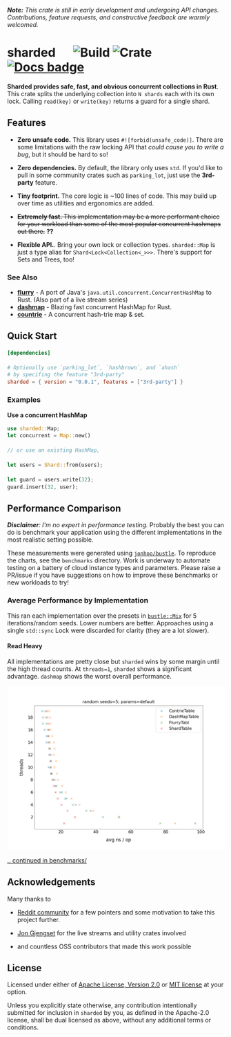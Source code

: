 _**Note:** This crate is still in early development and undergoing API changes. Contributions, feature requests, and 
constructive feedback are warmly welcomed._ 

# sharded &emsp; ![Build] ![Crate] [![Docs badge]][docs.rs]

[Docs badge]: https://img.shields.io/badge/docs.rs-API-green
[docs.rs]: https://docs.rs/sharded/

[Build]: https://github.com/nkconnor/sharded/workflows/build/badge.svg
[Crate]: https://img.shields.io/crates/v/sharded

**Sharded provides safe, fast, and obvious concurrent collections in Rust**. This crate splits the 
underlying collection into `N shards` each with its own lock. Calling `read(key)` or `write(key)`
returns a guard for a single shard.

## Features

* **Zero unsafe code.** This library uses `#![forbid(unsafe_code)]`. There are some limitations with the 
raw locking API that _could cause you to write a bug_, but it should be hard to so!

* **Zero dependencies.** By default, the library only uses `std`. If you'd like to pull in some community
crates such as `parking_lot`, just use the **3rd-party** feature.

* **Tiny footprint.** The core logic is ~100 lines of code. This may build up over time as utilities
and ergonomics are added.

* ~~**Extremely fast.** This implementation may be a more performant choice for your workload than some
of the most popular concurrent hashmaps out there.~~ **??**

* **Flexible API.**. Bring your own lock or collection types. `sharded::Map` is just a type alias for
`Shard<Lock<Collection<_>>>`. There's support for Sets and Trees, too!


### See Also

- **[flurry](https://github.com/jonhoo/flurry)** - A port of Java's `java.util.concurrent.ConcurrentHashMap` to Rust. (Also part of a live stream series)
- **[dashmap](https://github.com/xacrimon/dashmap)** - Blazing fast concurrent HashMap for Rust.
- **[countrie](https://crates.io/crates/contrie)** - A concurrent hash-trie map & set.


## Quick Start 

```toml
[dependencies]

# Optionally use `parking_lot`, `hashbrown`, and `ahash`
# by specifing the feature "3rd-party"
sharded = { version = "0.0.1", features = ["3rd-party"] }
```
### Examples

**Use a concurrent HashMap**

```rust
use sharded::Map;
let concurrent = Map::new()

// or use an existing HashMap,

let users = Shard::from(users);

let guard = users.write(32);
guard.insert(32, user);
```


## Performance Comparison
_**Disclaimer**: I'm no expert in performance testing._ Probably the best you can do is benchmark your application
using the different implementations in the most realistic setting possible. 

These measurements were generated using [`jonhoo/bustle`](https://github.com/jonhoo/bustle). To reproduce the charts, 
see the `benchmarks` directory. Work is underway to automate testing on a battery of cloud instance types and parameters. 
Please raise a PR/issue if you have suggestions on how to improve these benchmarks or new 
workloads to try!

### Average Performance by Implementation

This ran each implementation over the presets in [`bustle::Mix`](https://docs.rs/bustle/0.4.1/bustle/struct.Mix.html) for 5 
iterations/random seeds. Lower numbers are better. Approaches using a single `std::sync` Lock were discarded for clarity (they are
a lot slower).

#### Read Heavy

All implementations are pretty close but `sharded` wins by some margin until the high thread counts. At `threads=1`, 
`sharded` shows a significant advantage. `dashmap` shows the worst overall performance.


![Read Heavy Performance)](benchmarks/avg_performance_read_heavy.png)


[.. continued in benchmarks/](benchmarks/README.md)


## Acknowledgements

Many thanks to

- [Reddit community](https://www.reddit.com/r/rust) for a few pointers and
some motivation to take this project further.

- [Jon Gjengset](https://github.com/jonhoo) for the live streams and utility crates involved

- and countless OSS contributors that made this work possible

## License

Licensed under either of <a href="LICENSE-APACHE">Apache License, Version
2.0</a> or <a href="LICENSE-MIT">MIT license</a> at your option.

Unless you explicitly state otherwise, any contribution intentionally submitted
for inclusion in `sharded` by you, as defined in the Apache-2.0 license, shall be
dual licensed as above, without any additional terms or conditions.

